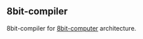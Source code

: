 ## 8bit-compiler

8bit-compiler for [8bit-computer](https://github.com/lightcode/8bit-computer) architecture.
